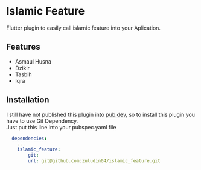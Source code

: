 # Islamic Feature

Flutter plugin to easily call islamic feature into your Aplication.


## Features

- Asmaul Husna
- Dzikir
- Tasbih
- Iqra


## Installation

I still have not published this plugin into [pub.dev](pub.dev), so to install this plugin you have to use Git Dependency.\
Just put this line into your pubspec.yaml file

```yaml
  dependencies:
    ...
    islamic_feature:
        git:
        url: git@github.com:zuludin04/islamic_feature.git
```
    
